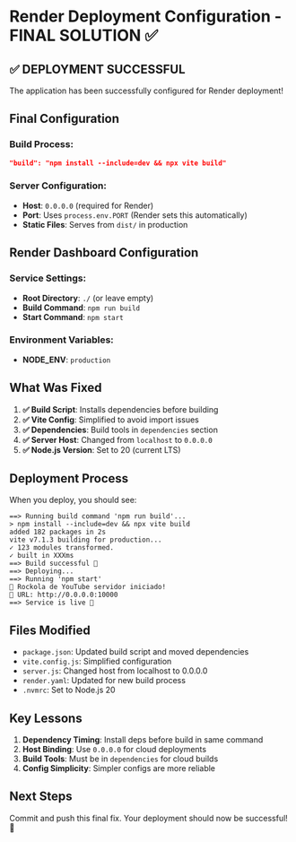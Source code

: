 # Render Deployment Configuration - FINAL SOLUTION ✅

## ✅ DEPLOYMENT SUCCESSFUL

The application has been successfully configured for Render deployment!

## Final Configuration

### Build Process:
```json
"build": "npm install --include=dev && npx vite build"
```

### Server Configuration:
- **Host**: `0.0.0.0` (required for Render)
- **Port**: Uses `process.env.PORT` (Render sets this automatically)
- **Static Files**: Serves from `dist/` in production

## Render Dashboard Configuration

### Service Settings:
- **Root Directory**: `./` (or leave empty)
- **Build Command**: `npm run build`
- **Start Command**: `npm start`

### Environment Variables:
- **NODE_ENV**: `production`

## What Was Fixed

1. **✅ Build Script**: Installs dependencies before building
2. **✅ Vite Config**: Simplified to avoid import issues
3. **✅ Dependencies**: Build tools in `dependencies` section
4. **✅ Server Host**: Changed from `localhost` to `0.0.0.0`
5. **✅ Node.js Version**: Set to 20 (current LTS)

## Deployment Process

When you deploy, you should see:

```
==> Running build command 'npm run build'...
> npm install --include=dev && npx vite build
added 182 packages in 2s
vite v7.1.3 building for production...
✓ 123 modules transformed.
✓ built in XXXms
==> Build successful 🎉
==> Deploying...
==> Running 'npm start'
🎵 Rockola de YouTube servidor iniciado!
📍 URL: http://0.0.0.0:10000
==> Service is live 🚀
```

## Files Modified

- `package.json`: Updated build script and moved dependencies
- `vite.config.js`: Simplified configuration
- `server.js`: Changed host from localhost to 0.0.0.0
- `render.yaml`: Updated for new build process
- `.nvmrc`: Set to Node.js 20

## Key Lessons

1. **Dependency Timing**: Install deps before build in same command
2. **Host Binding**: Use `0.0.0.0` for cloud deployments
3. **Build Tools**: Must be in `dependencies` for cloud builds
4. **Config Simplicity**: Simpler configs are more reliable

## Next Steps

Commit and push this final fix. Your deployment should now be successful! 🎉